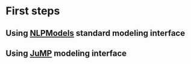 # First steps

## Using [NLPModels](https://github.com/JuliaSmoothOptimizers/NLPModels.jl) standard modeling interface

## Using [JuMP](https://jump.dev/JuMP.jl/stable/) modeling interface
